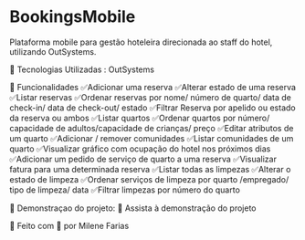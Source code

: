 # BookingsMobile

Plataforma mobile para gestão hoteleira direcionada ao staff do hotel, utilizando OutSystems.

🚀 Tecnologias Utilizadas :
OutSystems

📌 Funcionalidades
✅Adicionar uma reserva
✅Alterar estado de uma reserva
✅Listar reservas
✅Ordenar reservas por nome/ número de quarto/ data de check-in/ data de check-out/ estado
✅Filtrar Reserva por apelido ou estado da reserva ou ambos
✅Listar quartos
✅Ordenar quartos por número/ capacidade de adultos/capacidade de crianças/ preço
✅Editar atributos de um quarto
✅Adicionar / remover comunidades
✅Listar comunidades de um quarto
✅Visualizar gráfico com ocupação do hotel nos próximos dias
✅Adicionar um pedido de serviço de quarto a uma reserva
✅Visualizar fatura para uma determinada reserva
✅Listar todas as limpezas
✅Alterar o estado de limpeza
✅Ordenar serviços de limpeza por quarto /empregado/ tipo de limpeza/ data
✅Filtrar limpezas por número do quarto

📸 Demonstraçao do projeto:
🎥 Assista à demonstração do projeto

🚀 Feito com 💙 por Milene Farias
